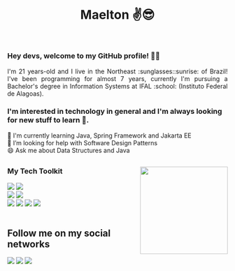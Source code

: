 <header>

# Maelton :v::sunglasses:

</header>

<section class="maelton-by-maelton">
<div class="welcome">

### Hey devs, welcome to my GitHub profile! :wave::wave:

<p style="text-align: justify;">
I'm 21 years-old and I live in the Northeast :sunglasses::sunrise: of Brazil! I've been programming for almost 7 years, currently I'm pursuing a Bachelor's degree in Information Systems at IFAL :school: (Instituto Federal de Alagoas).
</p>
</div>

<div class="tech-interests">

<p style="text-align: justify;">
    
### I'm interested in technology in general and I'm always looking for new stuff to learn :bow:.

</p>

🌱 I'm currently learning Java, Spring Framework and Jakarta EE<br/>
🤔 I’m looking for help with Software Design Patterns<br/>
😄 Ask me about Data Structures and Java<br/>

</div>
</section>

##

<section class="tech-tookit">

<img name="top-languages" height="200em" align="right" src="https://github-readme-stats-eight-theta.vercel.app/api/top-langs/?username=Maelton-SI&layout=compact&langs_count=8&theme=chartreuse-dark"/>

<div class="tools" display="inline-block">

### My Tech Toolkit

<img name="java" src="https://img.shields.io/badge/Java-ED8B00?style=for-the-badge&logo=openjdk&logoColor=white"/>
<img name="python" src="https://img.shields.io/badge/Python-3776AB?style=for-the-badge&logo=python&logoColor=white"/><br/>

<img name="spring" src="https://img.shields.io/badge/Spring-6DB33F?style=for-the-badge&logo=spring&logoColor=white"/>
<img name="postgresql" src="https://img.shields.io/badge/PostgreSQL-316192?style=for-the-badge&logo=postgresql&logoColor=white"/><br/>

<img name="git" src="https://img.shields.io/badge/GIT-E44C30?style=for-the-badge&logo=git&logoColor=white"/>
<img name="html5" src="https://img.shields.io/badge/HTML5-E34F26?style=for-the-badge&logo=html5&logoColor=white"/>
<img name="css3" src="https://img.shields.io/badge/CSS3-1572B6?style=for-the-badge&logo=css3&logoColor=white"/>
<img name="javascript" src="https://img.shields.io/badge/JavaScript-F7DF1E?style=for-the-badge&logo=javascript&logoColor=black"/>

</div><br/>
</section>
    
## Follow me on my social networks
<div class="social-networks">
    <a name="linkedin" href="https://www.linkedin.com/in/maelton-lima/" target="_blank"><img loading="lazy" src="https://img.shields.io/badge/-LinkedIn-%230077B5?style=for-the-badge&logo=linkedin&logoColor=white"></a>
    <a name="instagram" href="https://www.instagram.com/maelton_ti/" target="_blank"><img loading="lazy" src="https://img.shields.io/badge/-Instagram-%23E4405F?style=for-the-badge&logo=instagram&logoColor=white"></a>
    <a name="twitter" href="https://twitter.com/maelton_ti" target="_blank"><img src="https://img.shields.io/badge/Twitter-1DA1F2?style=for-the-badge&logo=twitter&logoColor=white"></a>
</div>
